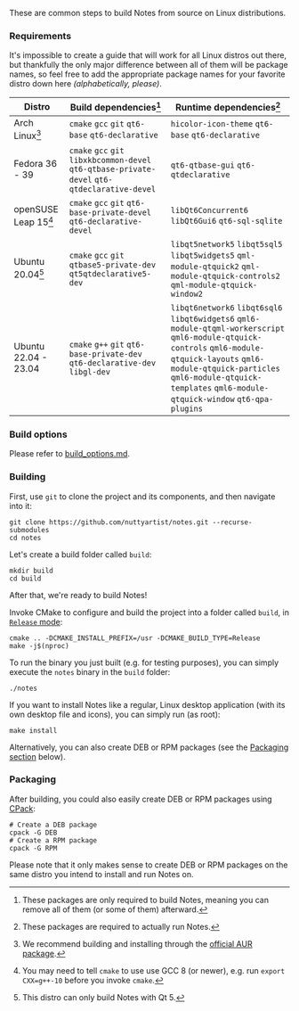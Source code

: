 These are common steps to build Notes from source on Linux distributions.

### Requirements

It's impossible to create a guide that will work for all Linux distros out there, but thankfully the only major difference between all of them will be package names, so feel free to add the appropriate package names for your favorite distro down here *(alphabetically, please)*.

| Distro                       | Build dependencies[^1]                                                                        | Runtime dependencies[^2]                                                                                                                                                                                                           |
| ---------------------------- | --------------------------------------------------------------------------------------------- | -----------------------------------------------------------------------------------------------------------------------------------------------------------------------------------------------------------------------------------|
| Arch Linux[^3]               | `cmake` `gcc` `git` `qt6-base` `qt6-declarative`                                              | `hicolor-icon-theme` `qt6-base` `qt6-declarative`                                                                                                                                                                                  |
| Fedora 36 - 39               | `cmake` `gcc` `git` `libxkbcommon-devel` `qt6-qtbase-private-devel` `qt6-qtdeclarative-devel` | `qt6-qtbase-gui` `qt6-qtdeclarative`                                                                                                                                                                                               |
| openSUSE Leap 15[^4]         | `cmake` `gcc` `git` `qt6-base-private-devel` `qt6-declarative-devel`                          | `libQt6Concurrent6` `libQt6Gui6` `qt6-sql-sqlite`                                                                                                                                                                                  |
| Ubuntu 20.04[^5]             | `cmake` `gcc` `git` `qtbase5-private-dev` `qt5qtdeclarative5-dev`                             | `libqt5network5` `libqt5sql5` `libqt5widgets5` `qml-module-qtquick2` `qml-module-qtquick-controls2` `qml-module-qtquick-window2`                                                                                                   |
| Ubuntu 22.04 - 23.04         | `cmake` `g++` `git` `qt6-base-private-dev` `qt6-declarative-dev` `libgl-dev`                  | `libqt6network6` `libqt6sql6` `libqt6widgets6` `qml6-module-qtqml-workerscript` `qml6-module-qtquick-controls` `qml6-module-qtquick-layouts` `qml6-module-qtquick-particles` `qml6-module-qtquick-templates` `qml6-module-qtquick-window` `qt6-qpa-plugins` |

[^1]: These packages are only required to build Notes, meaning you can remove all of them (or some of them) afterward.
[^2]: These packages are required to actually run Notes.
[^3]: We recommend building and installing through the [official AUR package](https://aur.archlinux.org/packages/notes).
[^4]: You may need to tell `cmake` to use use GCC 8 (or newer), e.g. run `export CXX=g++-10` before you invoke `cmake`.
[^5]: This distro can only build Notes with Qt 5.

### Build options

Please refer to [build_options.md](build_options.md).

### Building

First, use `git` to clone the project and its components, and then navigate into it:

```shell
git clone https://github.com/nuttyartist/notes.git --recurse-submodules
cd notes
```

Let's create a build folder called `build`:

```shell
mkdir build
cd build
```

After that, we're ready to build Notes!

Invoke CMake to configure and build the project into a folder called `build`, in [`Release` mode](https://cmake.org/cmake/help/latest/variable/CMAKE_BUILD_TYPE.html):

```shell
cmake .. -DCMAKE_INSTALL_PREFIX=/usr -DCMAKE_BUILD_TYPE=Release
make -j$(nproc)
```

To run the binary you just built (e.g. for testing purposes), you can simply execute the `notes` binary in the `build` folder:

```shell
./notes
```

If you want to install Notes like a regular, Linux desktop application (with its own desktop file and icons), you can simply run (as root):

```shell
make install
```

Alternatively, you can also create DEB or RPM packages (see the [Packaging section](#Packaging) below).

### Packaging

After building, you could also easily create DEB or RPM packages using [CPack](https://cmake.org/cmake/help/latest/manual/cpack.1.html):

```shell
# Create a DEB package
cpack -G DEB
# Create a RPM package
cpack -G RPM
```

Please note that it only makes sense to create DEB or RPM packages on the same distro you intend to install and run Notes on.
